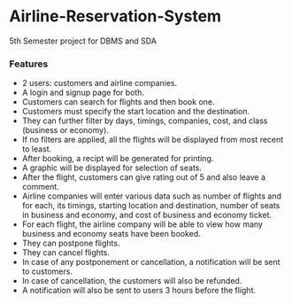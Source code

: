 # Airline-Reservation-System
5th Semester project for DBMS and SDA

### Features

* 2 users: customers and airline companies.
* A login and signup page for both.
* Customers can search for flights and then book one.
* Customers must specify the start location and the destination.
* They can further filter by days, timings, companies, cost, and class (business or economy).
* If no filters are applied, all the flights will be displayed from most recent to least.
* After booking, a recipt will be generated for printing.
* A graphic will be displayed for selection of seats.
* After the flight, customers can give rating out of 5 and also leave a comment.
* Airline companies will enter various data such as number of flights and for each, its timings, starting location and destination, number of seats in business and economy, and cost of business and economy ticket.
* For each flight, the airline company will be able to view how many business and economy seats have been booked.
* They can postpone flights.
* They can cancel flights.
* In case of any postponement or cancellation, a notification will be sent to customers.
* In case of cancellation, the customers will also be refunded.
* A notification will also be sent to users 3 hours before the flight.
